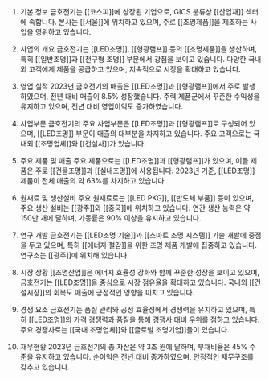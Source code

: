 1. 기본 정보
금호전기는 [[코스피]]에 상장된 기업으로, GICS 분류상 [[산업재]] 섹터에 속합니다. 본사는 [[서울]]에 위치하고 있으며, 주로 [[조명제품]]을 제조하는 사업을 영위하고 있습니다.

2. 사업의 개요
금호전기는 [[LED조명]], [[형광램프]] 등의 [[조명제품]]을 생산하며, 특히 [[일반조명]]과 [[전구형 조명]] 부문에서 강점을 보이고 있습니다. 다양한 국내외 고객에게 제품을 공급하고 있으며, 지속적으로 시장을 확대하고 있습니다.

3. 영업 실적
2023년 금호전기의 매출은 [[LED조명]]과 [[형광램프]]에서 주로 발생하였으며, 전년 대비 매출이 8.5% 성장했습니다. 주력 제품군에서 꾸준한 수익성을 유지하고 있으며, 전년 대비 영업이익도 증가하였습니다.

4. 사업부문
금호전기의 주요 사업부문은 [[LED조명]]과 [[형광램프]]로 구성되어 있으며, [[LED조명]] 부문이 매출의 대부분을 차지하고 있습니다. 주요 고객으로는 국내외 [[조명업체]]와 [[건설사]]가 있습니다.

5. 주요 제품 및 매출
주요 제품으로는 [[LED조명]]과 [[형광램프]]가 있으며, 이들 제품은 주로 [[건물조명]]과 [[실내조명]]에 사용됩니다. 2023년 기준, [[LED조명]] 제품이 전체 매출의 약 63%를 차지하고 있습니다.

6. 원재료 및 생산설비
주요 원재료로는 [[LED PKG]], [[반도체 부품]] 등이 있으며, 주요 생산 설비는 [[광주]]와 [[중국]]에 위치하고 있습니다. 연간 생산 능력은 약 150만 개에 달하며, 가동률은 90% 이상을 유지하고 있습니다.

7. 연구 개발
금호전기는 [[LED조명 기술]]과 [[스마트 조명 시스템]] 기술 개발에 중점을 두고 있으며, 특히 [[에너지 절감]]을 위한 조명 제품 개발에 집중하고 있습니다. 연구소는 [[광주]]에 위치해 있습니다.

8. 시장 상황
[[조명산업]]은 에너지 효율성 강화와 함께 꾸준한 성장을 보이고 있으며, 금호전기는 [[LED조명]]을 중심으로 시장 점유율을 확대하고 있습니다. 국내외 [[건설시장]]의 회복도 매출에 긍정적인 영향을 미치고 있습니다.

9. 경쟁 요소
금호전기는 품질 관리와 공정 효율성에서 경쟁력을 유지하고 있으며, 특히 [[LED조명]]의 가격 경쟁력과 품질을 통해 경쟁사 대비 우위를 점하고 있습니다. 주요 경쟁사로는 [[국내 조명업체]]와 [[글로벌 조명기업]]들이 있습니다.

10. 재무현황
2023년 금호전기의 총 자산은 약 3조 원에 달하며, 부채비율은 45% 수준을 유지하고 있습니다. 순이익은 전년 대비 증가하였으며, 안정적인 재무구조를 갖추고 있습니다.
